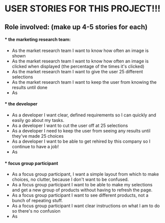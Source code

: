 # USER STORIES FOR THIS PROJECT!!!

## Role involved: (make up 4-5 stories for each)
#### * the marketing research team:
- As the market research team I want to know how often an image is shown
- As the market research team I want to know how often an image is clicked when displayed (the percentage of the times it's clicked)
- As the market research team I want to give the user 25 different selections
- As the market research team I want to keep the user from knowing the results until done
- As
#### * the developer
- As a developer I want clear, defined requirements so I can quickly and easily go about my tasks.
- As a developer I want to cut the user off at 25 selections
- As a developer I need to keep the user from seeing any results until they've made 25 choices
- As a developer I want to be able to get rehired by this company so I continue to have a job!
- As
#### * focus group participant
- As a focus group participant, I want a simple layout from which to make choices, no clutter, because I don't want to be confused.
- As a focus group participant I want to be able to make my selections and get a new group of products without having to refresh the page.
- As a focus group participant I want to see different products, not a bunch of repeating stuff.
- As a focus group participant I want clear instructions on what I am to do so there's no confusion
- As
